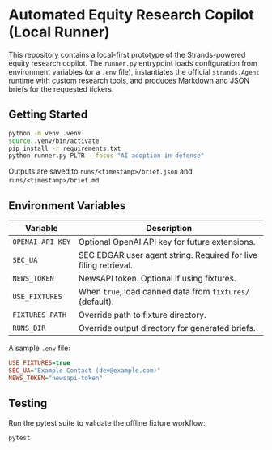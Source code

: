 # Automated Equity Research Copilot (Local Runner)

This repository contains a local-first prototype of the Strands-powered equity research copilot. The `runner.py` entrypoint loads configuration from environment variables (or a `.env` file), instantiates the official `strands.Agent` runtime with custom research tools, and produces Markdown and JSON briefs for the requested tickers.

## Getting Started

```bash
python -m venv .venv
source .venv/bin/activate
pip install -r requirements.txt
python runner.py PLTR --focus "AI adoption in defense"
```

Outputs are saved to `runs/<timestamp>/brief.json` and `runs/<timestamp>/brief.md`.

## Environment Variables

| Variable | Description |
| --- | --- |
| `OPENAI_API_KEY` | Optional OpenAI API key for future extensions. |
| `SEC_UA` | SEC EDGAR user agent string. Required for live filing retrieval. |
| `NEWS_TOKEN` | NewsAPI token. Optional if using fixtures. |
| `USE_FIXTURES` | When `true`, load canned data from `fixtures/` (default). |
| `FIXTURES_PATH` | Override path to fixture directory. |
| `RUNS_DIR` | Override output directory for generated briefs. |

A sample `.env` file:

```ini
USE_FIXTURES=true
SEC_UA="Example Contact (dev@example.com)"
NEWS_TOKEN="newsapi-token"
```

## Testing

Run the pytest suite to validate the offline fixture workflow:

```bash
pytest
```
